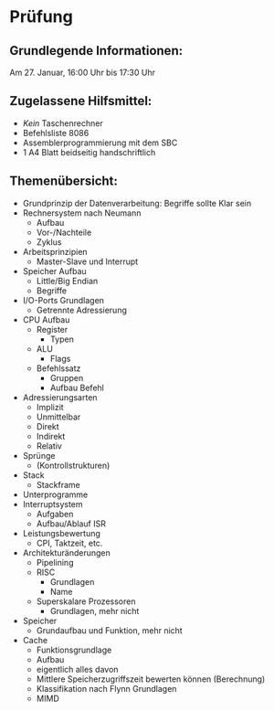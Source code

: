 # Prüfung
## Grundlegende Informationen:
Am 27. Januar, 16:00 Uhr bis 17:30 Uhr

## Zugelassene Hilfsmittel:
- _Kein_ Taschenrechner
- Befehlsliste 8086
- Assemblerprogrammierung mit dem SBC
- 1 A4 Blatt beidseitig handschriftlich

## Themenübersicht:
- Grundprinzip der Datenverarbeitung: Begriffe sollte Klar sein
- Rechnersystem nach Neumann
  - Aufbau
  - Vor-/Nachteile
  - Zyklus
- Arbeitsprinzipien
  - Master-Slave und Interrupt
- Speicher Aufbau
  - Little/Big Endian
  - Begriffe
- I/O-Ports Grundlagen
  - Getrennte Adressierung
- CPU Aufbau
  - Register
    - Typen
  - ALU
    - Flags
  - Befehlssatz
    - Gruppen
    - Aufbau Befehl
- Adressierungsarten
  - Implizit
  - Unmittelbar
  - Direkt
  - Indirekt
  - Relativ
- Sprünge
  - (Kontrollstrukturen)
- Stack
  - Stackframe
- Unterprogramme
- Interruptsystem
  - Aufgaben
  - Aufbau/Ablauf ISR
- Leistungsbewertung
  - CPI, Taktzeit, etc.
- Architekturänderungen
  - Pipelining
  - RISC
    - Grundlagen 
    - Name
  - Superskalare Prozessoren
    - Grundlagen, mehr nicht
- Speicher
  - Grundaufbau und Funktion, mehr nicht
- Cache
  - Funktionsgrundlage
  - Aufbau
  - eigentlich alles davon
  - Mittlere Speicherzugriffszeit bewerten können (Berechnung)
  - Klassifikation nach Flynn Grundlagen
  - MIMD
